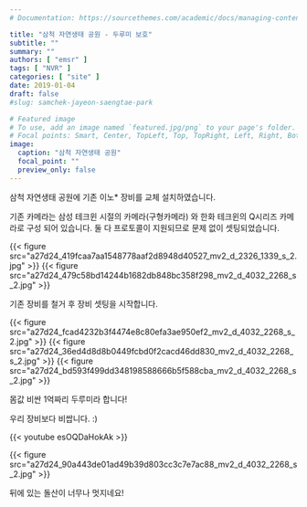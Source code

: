 ```yaml
---
# Documentation: https://sourcethemes.com/academic/docs/managing-content/

title: "삼척 자연생태 공원 - 두루미 보호"
subtitle: ""
summary: ""
authors: [ "emsr" ]
tags: [ "NVR" ]
categories: [ "site" ]
date: 2019-01-04
draft: false
#slug: samchek-jayeon-saengtae-park

# Featured image
# To use, add an image named `featured.jpg/png` to your page's folder.
# Focal points: Smart, Center, TopLeft, Top, TopRight, Left, Right, BottomLeft, Bottom, BottomRight.
image:
  caption: "삼척 자연생태 공원"
  focal_point: ""
  preview_only: false
---
```


삼척 자연생태 공원에 기존 이노* 장비를 교체 설치하였습니다.

기존 카메라는 삼성 테크윈 시절의 카메라(구형카메라) 와 한화 테크윈의 Q시리즈 카메라로 구성 되어 있습니다. 둘 다 프로토콜이 지원되므로 문제 없이 셋팅되었습니다.

{{< figure src="a27d24_419fcaa7aa1548778aaf2d8948d40527_mv2_d_2326_1339_s_2.jpg" >}}
{{< figure src="a27d24_479c58bd14244b1682db848bc358f298_mv2_d_4032_2268_s_2.jpg" >}}

기존 장비를 철거 후 장비 셋팅을 시작합니다.

{{< figure src="a27d24_fcad4232b3f4474e8c80efa3ae950ef2_mv2_d_4032_2268_s_2.jpg" >}}
{{< figure src="a27d24_36ed4d8d8b0449fcbd0f2cacd46dd830_mv2_d_4032_2268_s_2.jpg" >}}
{{< figure src="a27d24_bd593f499dd348198588666b5f588cba_mv2_d_4032_2268_s_2.jpg" >}}

몸값 비싼 1억짜리 두루미라 합니다!

우리 장비보다 비쌉니다. :)

{{< youtube esOQDaHokAk >}}

{{< figure src="a27d24_90a443de01ad49b39d803cc3c7e7ac88_mv2_d_4032_2268_s_2.jpg" >}}

뒤에 있는 돌산이 너무나 멋지네요!

